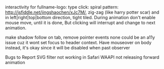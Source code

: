 interactivity for fullname-logo: type click: spiral pattern: http://jsfiddle.net/jingshaochen/xJc7M/, zig-zag (like harry potter scar) and in left|right|top|bottom direction, tight tiled. During animation don't enable mouse move, until it is done, But clicking will interrupt and change to next animation.

make shadow follow on tab, remove pointer events none could be an a11y issue cuz it wont set focus to header context. Have mouseover on body instead, it's okay since it will be disabled when past observer

Bugs to Report
SVG filter not working in Safari
WAAPI not releasing forward animation
